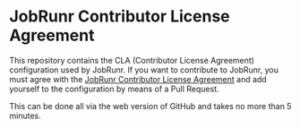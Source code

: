 # JobRunr Contributor License Agreement

This repository contains the CLA (Contributor License Agreement) configuration used by JobRunr. If you want to contribute to JobRunr, you must 
agree with the [JobRunr Contributor License Agreement](https://github.com/jobrunr/jobrunr/blob/master/CLA.md) and add yourself to the configuration 
by means of a Pull Request.

This can be done all via the web version of GitHub and takes no more than 5 minutes.

